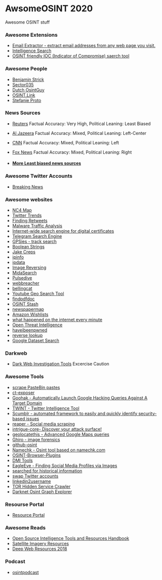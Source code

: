 # AwsomeOSINT 2020
Awesome OSINT stuff 

### Awesome Extensions
- [Email Extractor - extract email addresses from any web page you visit.](https://chrome.google.com/webstore/detail/email-extractor/naidmjmjlgpkbebchjabfjgcgjkgojbi?authuser=3)
- [Intelligence Search](https://chrome.google.com/webstore/detail/intelligence-search/dipfggodcibdmflidbceoaanadclgomm)
- [OSINT friendly IOC (Indicator of Compromise) saerch tool](https://chrome.google.com/webstore/detail/mitaka/bfjbejmeoibbdpfdbmbacmefcbannnbg)

### Awesome People
- [Benjamin Strick](https://twitter.com/BenDoBrown)
- [Sector035](https://twitter.com/Sector035)
- [Dutch OsintGuy](https://twitter.com/dutch_osintguy)
- [OSINT.Link](https://twitter.com/onlineosint)
- [Stefanie Proto](https://twitter.com/sprp77)

### News Sources
- [Reuters](https://www.reuters.com/) Factual Accuracy: Very High, Political Leaning: Least Biased
- [Al Jazeera](https://www.aljazeera.com/) Factual Accuracy: Mixed, Political Leaning: Left-Center
- [CNN](https://www.cnn.com/) Factual Accuracy: Mixed, Political Leaning: Left
- [Fox News](https://www.foxnews.com/) Factual Accuracy: Mixed, Political Leaning: Right

- #### [More Least biased news sources](https://mediabiasfactcheck.com/center/)


### Awesome Twitter Accounts
- [Breaking News](https://twitter.com/breakingnews)

### Awesome websites
- [NC4 Map](https://solutions10.n-c4.net/wrkitem/WorkItemMainAction.do)
- [Twitter Trends](https://twitter.com/explore)
- [Finding Retweets](https://twren.ch/)
- [Malware Traffic Analysis](http://www.malware-traffic-analysis.net/index.html)
- [Internet-wide search engine for digital certificates](https://certdb.com/)
- [Telegram Search Engine](https://bit.ly/Telegago)
- [GPSies - track search](https://www.gpsies.com/trackList.do)
- [Boolean Strings](https://booleanstrings.com/)
- [Jake Creps](https://jakecreps.com/)
- [ipinfo](https://ipinfo.io/)
- [ipdata](https://ipdata.co/)
- [Image Reversing](http://imgops.com/)
- [MidaSearch](https://midasearch.org/)
- [Pulsedive](https://pulsedive.com/)
- [webbreacher](https://webbreacher.com/category/osint/)
- [bellingcat](https://www.bellingcat.com/)
- [Youtube Geo Search Tool](http://youtube.github.io/geo-search-tool/search.html)
- [findpdfdoc](http://www.findpdfdoc.com/)
- [OSINT Stash](http://workinukraine.space/)
- [newspapermap](https://newspapermap.com/)
- [Amazon Wishlists](https://www.amazon.com/gp/registry/search/)
- [what happened on the internet every minute](http://www.visualcapitalist.com/)
- [Open Threat Intelligence](https://cymon.io/)
- [haveibeenpwned](https://haveibeenpwned.com/)
- [reverse lookup](https://www.yougetsignal.com/)
- [Google Dataset Search](https://toolbox.google.com/datasetsearch)
    
### Darkweb
- [Dark Web Investigation Tools](https://iaca-darkweb-tools.com/) Excercise Caution

### Awesome Tools
- [scrape PasteBin pastes](https://github.com/d-Rickyy-b/pastepwn)
- [ct-exposer](https://github.com/chris408/ct-exposer)
- [Goohak - Automatically Launch Google Hacking Queries Against A Target Domain](https://github.com/1N3/Goohak)
- [TWINT - Twitter Intelligence Tool](https://github.com/twintproject/twint)
- [Scumblr - automated framework to easily and quickly identify security-based issues](https://github.com/Netflix-Skunkworks/Scumblr)
- [reaper - Social media scraping](https://github.com/scriptsmithttp://osint.link/h/reaper)
- [intrigue-core- Discover your attack surface! ](https://github.com/intrigueio/intrigue-core)
- [geolocatethis - Advanced Google Maps queries](https://github.com/musafir-py/geolocatethis)
- [Ghiro - image forensics](https://github.com/ghirensics)
- [github-osint](https://github.com/vulnbe/github-osint)
- [Namechk - Osint tool based on namechk.com](https://github.com/HA71/Namechk)
- [OSINT-Browser-Plugins](https://github.com/IVMachiavelli/OSINT-Browser-Plugins)
- [DMI Tools](https://wiki.digitalmethods.net/Dmi/ToolDatabase)
- [EagleEye - Finding Social Media Profiles via Images](https://github.com/ThoughtfulDev/EagleEye)
- [searched for historical information](https://github.com/si9int/cc.py)
- [swap Twitter accounts](https://github.com/snovvcrash/tweetlord)
- [linkedin2username](https://github.com/initstring/linkedin2username)
- [TOR Hidden Service Crawler](https://github.com/thelematic/poopak)
- [Darknet Osint Graph Explorer](https://github.com/pielco11/DOGE)

### Resourse Portal
- [Resource Portal](http://osint.link/)


### Awesome Reads 
- [Open Source Intelligence Tools and Resources Handbook](https://t.co/K9APKzaqkj)
- [Satellite Imagery Resources](https://t.co/CtuUMsv25d)
- [Deep Web Resources 2018](https://t.co/kEHkOUjnAj)

### Podcast
- [osintpodcast](http://osintpodcast.com/)
